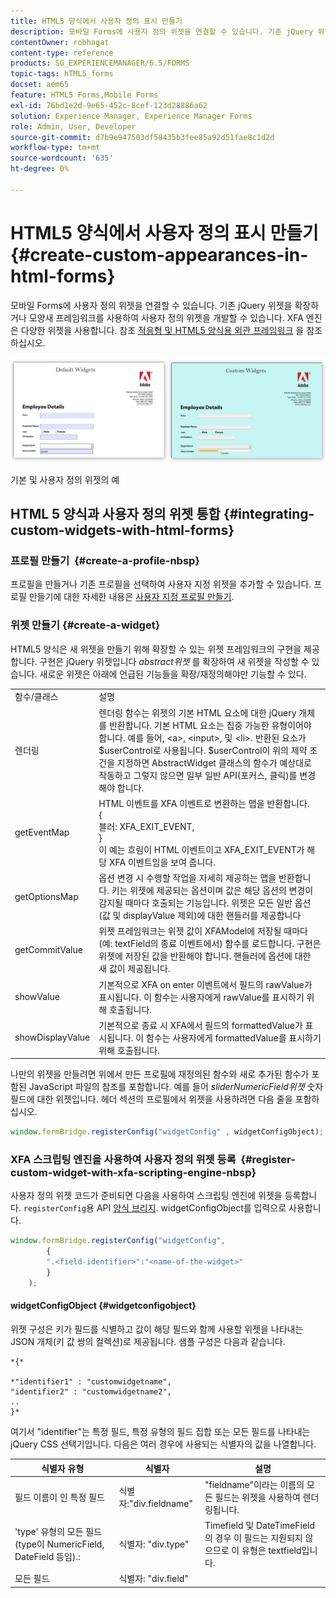 ```yaml
---
title: HTML5 양식에서 사용자 정의 표시 만들기
description: 모바일 Forms에 사용자 정의 위젯을 연결할 수 있습니다. 기존 jQuery 위젯을 확장하거나 사용자 정의 위젯을 개발할 수 있습니다.
contentOwner: robhagat
content-type: reference
products: SG_EXPERIENCEMANAGER/6.5/FORMS
topic-tags: hTML5_forms
docset: aem65
feature: HTML5 Forms,Mobile Forms
exl-id: 76bd1e2d-9e65-452c-8cef-123d28886a62
solution: Experience Manager, Experience Manager Forms
role: Admin, User, Developer
source-git-commit: d7b9e947503df58435b3fee85a92d51fae8c1d2d
workflow-type: tm+mt
source-wordcount: '635'
ht-degree: 0%

---
```


# HTML5 양식에서 사용자 정의 표시 만들기{#create-custom-appearances-in-html-forms}

모바일 Forms에 사용자 정의 위젯을 연결할 수 있습니다. 기존 jQuery 위젯을 확장하거나 모양새 프레임워크를 사용하여 사용자 정의 위젯을 개발할 수 있습니다. XFA 엔진은 다양한 위젯을 사용합니다. 참조 [적응형 및 HTML5 양식용 외관 프레임워크](/help/forms/using/introduction-widgets.md) 을 참조하십시오.

![기본 및 사용자 정의 위젯의 예](assets/custom-widgets.jpg)

기본 및 사용자 정의 위젯의 예

## HTML 5 양식과 사용자 정의 위젯 통합 {#integrating-custom-widgets-with-html-forms}

### 프로필 만들기  {#create-a-profile-nbsp}

프로필을 만들거나 기존 프로필을 선택하여 사용자 지정 위젯을 추가할 수 있습니다. 프로필 만들기에 대한 자세한 내용은 [사용자 지정 프로필 만들기](/help/forms/using/custom-profile.md).

### 위젯 만들기 {#create-a-widget}

HTML5 양식은 새 위젯을 만들기 위해 확장할 수 있는 위젯 프레임워크의 구현을 제공합니다. 구현은 jQuery 위젯입니다 *abstract위젯* 를 확장하여 새 위젯을 작성할 수 있습니다. 새로운 위젯은 아래에 언급된 기능들을 확장/재정의해야만 기능할 수 있다.

<table>
 <tbody>
  <tr>
   <td>함수/클래스</td>
   <td>설명</td>
  </tr>
  <tr>
   <td>렌더링</td>
   <td>렌더링 함수는 위젯의 기본 HTML 요소에 대한 jQuery 개체를 반환합니다. 기본 HTML 요소는 집중 가능한 유형이어야 합니다. 예를 들어, &lt;a&gt;, &lt;input&gt;, 및 &lt;li&gt;. 반환된 요소가 $userControl로 사용됩니다. $userControl이 위의 제약 조건을 지정하면 AbstractWidget 클래스의 함수가 예상대로 작동하고 그렇지 않으면 일부 일반 API(포커스, 클릭)를 변경해야 합니다. </td>
  </tr>
  <tr>
   <td>getEventMap</td>
   <td>HTML 이벤트를 XFA 이벤트로 변환하는 맵을 반환합니다. <br /> {<br /> 블러: XFA_EXIT_EVENT,<br /> }<br /> 이 예는 흐림이 HTML 이벤트이고 XFA_EXIT_EVENT가 해당 XFA 이벤트임을 보여 줍니다. </td>
  </tr>
  <tr>
   <td>getOptionsMap</td>
   <td>옵션 변경 시 수행할 작업을 자세히 제공하는 맵을 반환합니다. 키는 위젯에 제공되는 옵션이며 값은 해당 옵션의 변경이 감지될 때마다 호출되는 기능입니다. 위젯은 모든 일반 옵션(값 및 displayValue 제외)에 대한 핸들러를 제공합니다</td>
  </tr>
  <tr>
   <td>getCommitValue</td>
   <td>위젯 프레임워크는 위젯 값이 XFAModel에 저장될 때마다(예: textField의 종료 이벤트에서) 함수를 로드합니다. 구현은 위젯에 저장된 값을 반환해야 합니다. 핸들러에 옵션에 대한 새 값이 제공됩니다.</td>
  </tr>
  <tr>
   <td>showValue</td>
   <td>기본적으로 XFA on enter 이벤트에서 필드의 rawValue가 표시됩니다. 이 함수는 사용자에게 rawValue를 표시하기 위해 호출됩니다. </td>
  </tr>
  <tr>
   <td>showDisplayValue</td>
   <td>기본적으로 종료 시 XFA에서 필드의 formattedValue가 표시됩니다. 이 함수는 사용자에게 formattedValue를 표시하기 위해 호출됩니다. </td>
  </tr>
 </tbody>
</table>

나만의 위젯을 만들려면 위에서 만든 프로필에 재정의된 함수와 새로 추가된 함수가 포함된 JavaScript 파일의 참조를 포함합니다. 예를 들어 *sliderNumericField위젯* 숫자 필드에 대한 위젯입니다. 헤더 섹션의 프로필에서 위젯을 사용하려면 다음 줄을 포함하십시오.

```javascript
window.formBridge.registerConfig("widgetConfig" , widgetConfigObject);
```

### XFA 스크립팅 엔진을 사용하여 사용자 정의 위젯 등록  {#register-custom-widget-with-xfa-scripting-engine-nbsp}

사용자 정의 위젯 코드가 준비되면 다음을 사용하여 스크립팅 엔진에 위젯을 등록합니다. `registerConfig`용 API [양식 브리지](/help/forms/using/form-bridge-apis.md). widgetConfigObject를 입력으로 사용합니다.

```javascript
window.formBridge.registerConfig("widgetConfig",
        {
        ".<field-identifier>":"<name-of-the-widget>"
        }
    );
```

#### widgetConfigObject {#widgetconfigobject}

위젯 구성은 키가 필드를 식별하고 값이 해당 필드와 함께 사용할 위젯을 나타내는 JSON 개체(키 값 쌍의 컬렉션)로 제공됩니다. 샘플 구성은 다음과 같습니다.

```
*{*

*"identifier1" : "customwidgetname",
"identifier2" : "customwidgetname2",
..
}*
```

여기서 &quot;identifier&quot;는 특정 필드, 특정 유형의 필드 집합 또는 모든 필드를 나타내는 jQuery CSS 선택기입니다. 다음은 여러 경우에 사용되는 식별자의 값을 나열합니다.

| 식별자 유형 | 식별자 | 설명 |
|---|---|---|
| 필드 이름이 인 특정 필드 | 식별자:&quot;div.fieldname&quot; | &quot;fieldname&quot;이라는 이름의 모든 필드는 위젯을 사용하여 렌더링됩니다. |
| &#39;type&#39; 유형의 모든 필드(type이 NumericField, DateField 등임).: | 식별자: &quot;div.type&quot; | Timefield 및 DateTimeField의 경우 이 필드는 지원되지 않으므로 이 유형은 textfield입니다. |
| 모든 필드 | 식별자: &quot;div.field&quot; |  |

